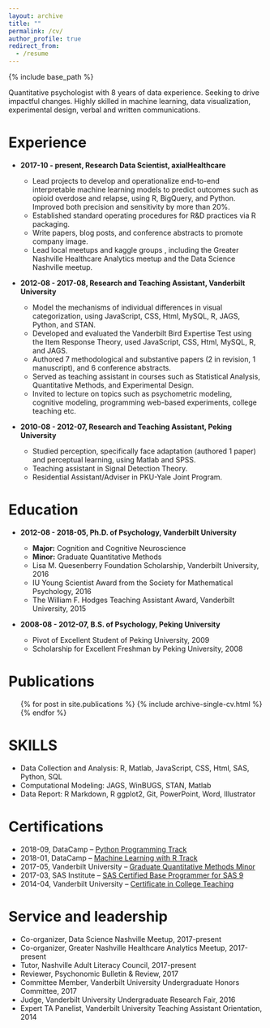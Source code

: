 ```yaml
---
layout: archive
title: ""
permalink: /cv/
author_profile: true
redirect_from:
  - /resume
---
```


{% include base_path %}

Quantitative psychologist with 8 years of data experience. Seeking to drive impactful changes. Highly skilled in machine learning, data visualization, experimental design, verbal and written communications.

Experience
========

* **2017-10 - present, Research Data Scientist, axialHealthcare**
  * Lead projects to develop and operationalize end-to-end interpretable machine learning models to predict outcomes such as opioid overdose and relapse, using R, BigQuery, and Python. Improved both precision and sensitivity by more than 20%.
  * Established standard operating procedures for R&D practices via R packaging.
  * Write papers, blog posts, and conference abstracts to promote company image.
  * Lead local meetups and kaggle groups , including the Greater Nashville Healthcare Analytics meetup and the Data Science Nashville meetup. 

* **2012-08 - 2017-08, Research and Teaching Assistant, Vanderbilt University**
  * Model the mechanisms of individual differences in visual categorization, using JavaScript, CSS, Html, MySQL, R, JAGS, Python, and STAN.
  * Developed and evaluated the Vanderbilt Bird Expertise Test using the Item Response Theory, used JavaScript, CSS, Html, MySQL, R, and JAGS.
  * Authored 7 methodological and substantive papers (2 in revision, 1 manuscript), and 6 conference abstracts.
  * Served as teaching assistant in courses such as Statistical Analysis, Quantitative Methods, and Experimental Design. 
  * Invited to lecture on topics such as psychometric modeling, cognitive modeling, programming web-based experiments, college teaching etc. 

* **2010-08 - 2012-07, Research and Teaching Assistant, Peking University**
  * Studied perception, specifically face adaptation (authored 1 paper) and perceptual learning, using Matlab and SPSS.
  * Teaching assistant in Signal Detection Theory.
  * Residential Assistant/Adviser in PKU-Yale Joint Program.

Education
========

* **2012-08 - 2018-05, Ph.D. of Psychology, Vanderbilt University**
  * **Major:** Cognition and Cognitive Neuroscience
  * **Minor:** Graduate Quantitative Methods
  * Lisa M. Quesenberry Foundation Scholarship, Vanderbilt University, 2016
  * IU Young Scientist Award from the Society for Mathematical Psychology, 2016
  * The William F. Hodges Teaching Assistant Award, Vanderbilt University, 2015 

* **2008-08 - 2012-07, B.S. of Psychology, Peking University**
  * Pivot of Excellent Student of Peking University, 2009
  * Scholarship for Excellent Freshman by Peking University, 2008 

Publications
========
  <ul>{% for post in site.publications %}
    {% include archive-single-cv.html %}
  {% endfor %}</ul>
<!--
Talks & Presentations
======
  <ul>{% for post in site.talks %}
    {% include archive-single-talk-cv.html %}
  {% endfor %}</ul>
-->
<!--
Teaching
======
  <ul>{% for post in site.teaching %}
    {% include archive-single-cv.html %}
  {% endfor %}</ul>
-->

SKILLS
========

* Data Collection and Analysis: R, Matlab, JavaScript, CSS, Html, SAS, Python, SQL
* Computational Modeling: JAGS, WinBUGS, STAN, Matlab
* Data Report: R Markdown, R ggplot2, Git, PowerPoint, Word, Illustrator  

Certifications
========

* 2018-09, DataCamp – [Python Programming Track](https://drive.google.com/open?id=1RRuxLI6voAC-0IskPW9NRoMsCDA6QMXO)
* 2018-01, DataCamp – [Machine Learning with R Track](https://drive.google.com/open?id=1b1m7wa4sNxFCwCQ99Mf4Rr6LnVD2Jk0s)
* 2017-05, Vanderbilt University – [Graduate Quantitative Methods Minor](https://drive.google.com/file/d/0ByWLjGvnG6aHd2pWNzV3MDFDZkU/view)
* 2017-03, SAS Institute – [SAS Certified Base Programmer for SAS 9](https://drive.google.com/file/d/0ByWLjGvnG6aHOElBTzk4RFdQNHM/view)
* 2014-04, Vanderbilt University – [Certificate in College Teaching](https://drive.google.com/open?id=0ByWLjGvnG6aHZ1F0djhLUTlpcTQ)

Service and leadership
======
* Co-organizer, Data Science Nashville Meetup, 2017-present
* Co-organizer, Greater Nashville Healthcare Analytics Meetup, 2017-present
* Tutor, Nashville Adult Literacy Council, 2017-present
* Reviewer, Psychonomic Bulletin & Review, 2017
* Committee Member, Vanderbilt University Undergraduate Honors Committee, 2017
* Judge, Vanderbilt University Undergraduate Research Fair, 2016
* Expert TA Panelist, Vanderbilt University Teaching Assistant Orientation, 2014
